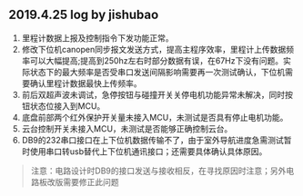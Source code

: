 ## 2019.4.25 log by jishubao
1. 里程计数据上报及控制指令下发功能正常。
2. 修改下位机canopen同步报文发送方式，提高主程序效率，里程计上传数据频率可以大幅提高;提高到250hz左右时部分数据有误，在67Hz下没有问题。实际状态下的最大频率是否受串口发送间隔影响需要再一次测试确认，下位机需要确认里程计数据最快上传频率。
3. 前后双超声波未调试，急停按钮与碰撞开关关停电机功能异常未解决，同时按钮状态位接入到MCU。
4. 底盘前部两个红外保护开关量未接入MCU，未测试是否具有停止电机功能。
5. 云台控制开关未接入MCU，未测试是否能够正确控制云台。
6. DB9的232串口接口在上下位机数据传输不了，由于室外导航进度急需测试暂时使用串口转usb替代上下位机通讯接口；还需要具体确认具体原因。
>注意：电路设计时DB9的接口发送与接收相反，在寻找原因时注意；另外电路板改版需要修正此问题
